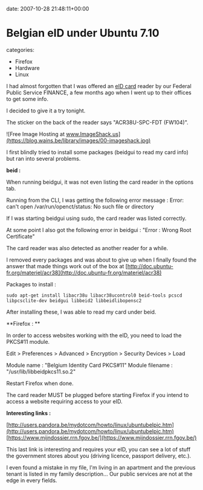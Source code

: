 


date: 2007-10-28 21:48:11+00:00


# Belgian eID under Ubuntu 7.10

categories:
- Firefox
- Hardware
- Linux


I had almost forgotten that I was offered an [eID card](http://eid.belgium.be) reader by our Federal Public Service FINANCE, a few months ago when I went up to their offices to get some info.

I decided to give it a try tonight.

The sticker on the back of the reader says "ACR38U-SPC-FDT (FW104)".

![Free Image Hosting at www.ImageShack.us](https://blog.wains.be/library/images/00-imageshack.jpg)

I first blindly tried to install some packages (beidgui to read my card info) but ran into several problems.

**beid :**

When running beidgui, it was not even listing the card reader in the options tab.

Running from the CLI, I was getting the following error message :
Error: can't open /var/run/openct/status: No such file or directory

If I was starting beidgui using sudo, the card reader was listed correctly.

At some point I also got the following error in beidgui :
"Error : Wrong Root Certificate"

The card reader was also detected as another reader for a while.

I removed every packages and was about to give up when I finally found the answer that made things work out of the box at 
[http://doc.ubuntu-fr.org/materiel/acr38](http://doc.ubuntu-fr.org/materiel/acr38)

Packages to install :

`sudo apt-get install libacr38u libacr38ucontrol0 beid-tools pcscd libpcsclite-dev beidgui libbeid2 libbeidlibopensc2`

After installing these, I was able to read my card under beid.


**Firefox : **

In order to access websites working with the eID, you need to load the PKCS#11 module.

Edit > Preferences > Advanced > Encryption > Security Devices > Load

Module name : "Belgium Identity Card PKCS#11"
Module filename : "/usr/lib/libbeidpkcs11.so.2"

Restart Firefox when done.

The card reader MUST be plugged before starting Firefox if you intend to access a website requiring access to your eID.


**Interesting links :**

[http://users.pandora.be/mydotcom/howto/linux/ubuntubelpic.htm](http://users.pandora.be/mydotcom/howto/linux/ubuntubelpic.htm)
[https://www.mijndossier.rrn.fgov.be/](https://www.mijndossier.rrn.fgov.be/)

This last link is interesting and requires your eID, you can see a lot of stuff the government stores about you (driving licence, passport delivery, etc.).

I even found a mistake in my file, I'm living in an apartment and the previous tenant is listed in my family description... Our public services are not at the edge in every fields.
